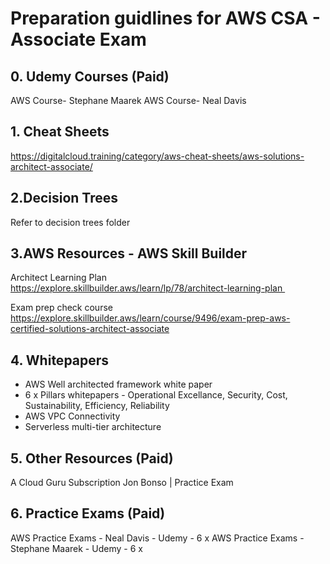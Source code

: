 # Preparation guidlines for AWS CSA - Associate Exam

## 0. Udemy Courses (Paid)
AWS Course- Stephane Maarek
AWS Course- Neal Davis

## 1. Cheat Sheets
https://digitalcloud.training/category/aws-cheat-sheets/aws-solutions-architect-associate/

## 2.Decision Trees
Refer to decision trees folder

## 3.AWS Resources - AWS Skill Builder

Architect Learning Plan
https://explore.skillbuilder.aws/learn/lp/78/architect-learning-plan 
	
Exam prep check course
https://explore.skillbuilder.aws/learn/course/9496/exam-prep-aws-certified-solutions-architect-associate

## 4. Whitepapers
- AWS Well architected framework white paper
- 6 x Pillars whitepapers - Operational Excellance, Security, Cost, Sustainability, Efficiency, Reliability
- AWS VPC Connectivity
- Serverless multi-tier architecture

## 5. Other Resources (Paid)
A Cloud Guru Subscription
Jon Bonso | Practice Exam

## 6. Practice Exams (Paid)
AWS Practice Exams - Neal Davis - Udemy - 6 x
AWS Practice Exams - Stephane Maarek - Udemy - 6 x
